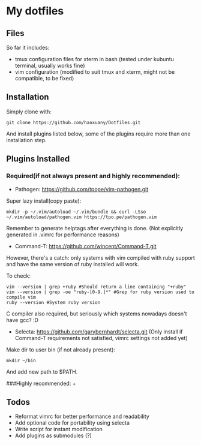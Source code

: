 # My dotfiles

## Files
So far it includes:  
+ tmux configuration files for xterm in bash (tested under kubuntu terminal, usually works fine)  
+ vim configuration (modified to suit tmux and xterm, might not be compatible, to be fixed)  

## Installation
Simply clone with:  

	git clone https://github.com/haoxuany/Dotfiles.git

And install plugins listed below, some of the plugins require more than one installation step.  

## Plugins Installed
### Required(if not always present and highly recommended):  
+ Pathogen: https://github.com/tpope/vim-pathogen.git  

Super lazy install(copy paste):

	mkdir -p ~/.vim/autoload ~/.vim/bundle && curl -LSso ~/.vim/autoload/pathogen.vim https://tpo.pe/pathogen.vim

Remember to generate helptags after everything is done. (Not explicitly generated in .vimrc for performance reasons)  

+ Command-T: https://github.com/wincent/Command-T.git  

However, there's a catch: only systems with vim compiled with ruby support 
and have the same version of ruby installed will work.  

To check:  

	vim --version | grep +ruby #Should return a line containing "+ruby"
	vim --version | grep -oe "ruby-[0-9.]*" #Grep for ruby version used to compile vim
	ruby --version #System ruby version

C compiler also required, but seriously which systems nowadays doesn't have gcc? :D  

+ Selecta: https://github.com/garybernhardt/selecta.git
(Only install if Command-T requirements not satisfied, vimrc settings not added yet)  

Make dir to user bin (if not already present):  

	mkdir ~/bin

And add new path to $PATH.  

###Highly recommended:
+


## Todos
+ Reformat vimrc for better performance and readability  
+ Add optional code for portability using selecta  
+ Write script for instant modification  
+ Add plugins as submodules (?)  
